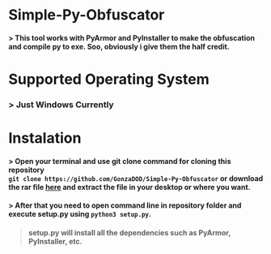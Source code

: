 # Simple-Py-Obfuscator
#### > This tool works with PyArmor and PyInstaller to make the obfuscation and compile py to exe. Soo, obviously i give them the half credit.<br>

# Supported Operating System
### > Just Windows Currently

# Instalation
#### > Open your terminal and use git clone command for cloning this repository <br> `git clone https://github.com/GonzaDOD/Simple-Py-Obfuscator` or download the rar file [here]() and extract the file in your desktop or where you want.
#### > After that you need to open command line in repository folder and execute setup.py using `python3 setup.py`.
> #### setup.py will install all the dependencies such as PyArmor, PyInstaller, etc.


